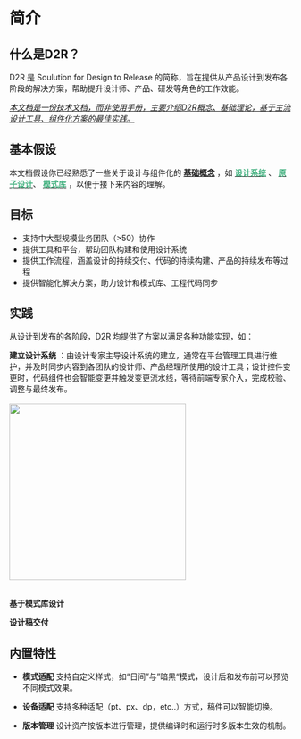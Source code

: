 # 简介

## 什么是D2R？

D2R 是 Soulution for Design to Release 的简称，旨在提供从产品设计到发布各阶段的解决方案，帮助提升设计师、产品、研发等角色的工作效能。

<u>_本文档是一份技术文档，而非使用手册，主要介绍D2R概念、基础理论，基于主流设计工具、组件化方案的最佳实践。_</u>

## 基本假设

本文档假设你已经熟悉了一些关于设计与组件化的 [**基础概念**](/concept) ，如 
[<font color="3EAF7C">**设计系统**</font>](./concept.html#设计系统) 、
[<font color="3EAF7C">**原子设计**</font>](./concept.html#原子设计)、
[<font color="3EAF7C">**模式库**</font>](./concept.html#实践)
，以便于接下来内容的理解。

## 目标

* 支持中大型规模业务团队（>50）协作
* 提供工具和平台，帮助团队构建和使用设计系统
* 提供工作流程，涵盖设计的持续交付、代码的持续构建、产品的持续发布等过程
* 提供智能化解决方案，助力设计和模式库、工程代码同步

## 实践

从设计到发布的各阶段，D2R 均提供了方案以满足各种功能实现，如： 

**建立设计系统** ：由设计专家主导设计系统的建立，通常在平台管理工具进行维护，并及时同步内容到各团队的设计师、产品经理所使用的设计工具；设计控件变更时，代码组件也会智能变更并触发变更流水线，等待前端专家介入，完成校验、调整与最终发布。
<br>
<br>
<img src="~@assets/intro/ucd_create_design_system.gif"  height="316" />
<br>
<br>


**基于模式库设计**


**设计稿交付**

## 内置特性

* **模式适配** 支持自定义样式，如“日间”与”暗黑“模式，设计后和发布前可以预览不同模式效果。

* **设备适配** 支持多种适配（pt、px、dp，etc..）方式，稿件可以智能切换。

* **版本管理** 设计资产按版本进行管理，提供编译时和运行时多版本生效的机制。
